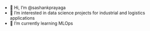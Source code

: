 - 👋 Hi, I’m @sashankprayaga
- 👀 I’m interested in data science projects for industrial and logistics applications
- 🌱 I’m currently learning MLOps

<!---
sashankprayaga/sashankprayaga is a ✨ special ✨ repository because its `README.md` (this file) appears on your GitHub profile.
You can click the Preview link to take a look at your changes.
--->
